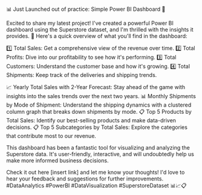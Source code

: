 📊 Just Launched out of practice: Simple Power BI Dashboard 🚀

Excited to share my latest project! I've created a powerful Power BI dashboard using the Superstore dataset, and I'm thrilled with the insights it provides. 💼
Here's a quick overview of what you'll find in the dashboard:

1️⃣ Total Sales: Get a comprehensive view of the revenue over time.
2️⃣ Total Profits: Dive into our profitability to see how it's performing.
3️⃣ Total Customers: Understand the customer base and how it's growing.
4️⃣ Total Shipments: Keep track of the deliveries and shipping trends.

📈 Yearly Total Sales with 2-Year Forecast: Stay ahead of the game with insights into the sales trends over the next two years.
📊 Monthly Shipments by Mode of Shipment: Understand the shipping dynamics with a clustered column graph that breaks down shipments by mode.
📋 Top 5 Products by Total Sales: Identify our best-selling products and make data-driven decisions.
📋 Top 5 Subcategories by Total Sales: Explore the categories that contribute most to our revenue.

This dashboard has been a fantastic tool for visualizing and analyzing the Superstore data. It's user-friendly, interactive, and will undoubtedly help us make more informed business decisions.

Check it out here [insert link] and let me know your thoughts! I'd love to hear your feedback and suggestions for further improvements. #DataAnalytics #PowerBI #DataVisualization #SuperstoreDataset 📊📈📋
